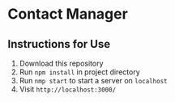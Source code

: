 # Contact Manager

## Instructions for Use

1. Download this repository
2. Run `npm install` in project directory
3. Run `nmp start` to start a server on `localhost`
4. Visit `http://localhost:3000/`